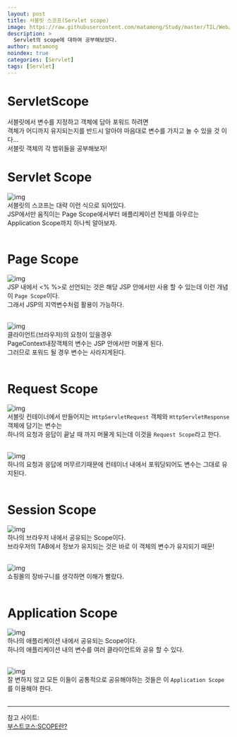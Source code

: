 ```yaml
---
layout: post
title: 서블릿 스코프(Servlet scope)
image: https://raw.githubusercontent.com/matamong/Study/master/TIL/Web/Servlet/img/Servlet/ServletScope/%EC%8A%AC%EB%9D%BC%EC%9D%B4%EB%93%9C1.PNG
description: >
  Servlet의 scope에 대하여 공부해보았다.
author: matamong
noindex: true
categories: [Servlet]
tags: [Servlet]
---
```


# ServletScope
서블릿에서 변수를 지정하고 객체에 담아 포워드 하려면<br>객체가 어디까지 유지되는지를 반드시 알아야 마음대로 변수를 가지고 놀 수 있을 것 이다...<br>
서블릿 객체의 각 범위들을 공부해보자!<br>

# Servlet Scope

![img](https://raw.githubusercontent.com/matamong/Study/master/TIL/Web/Servlet/img/Servlet/ServletScope/%EC%8A%AC%EB%9D%BC%EC%9D%B4%EB%93%9C1.PNG) <br>
서블릿의 스코프는 대략 이런 식으로 되어있다.<br>
JSP에서만 움직이는 Page Scope에서부터 애플리케이션 전체를 아우르는 Application Scope까지 하나씩 알아보자.
<br><br>


# Page Scope
![img](https://raw.githubusercontent.com/matamong/Study/master/TIL/Web/Servlet/img/Servlet/ServletScope/%EC%8A%AC%EB%9D%BC%EC%9D%B4%EB%93%9C2.PNG) <br>
JSP 내에서  <% %>로 선언되는 것은 해당 JSP 안에서만 사용 할 수 있는데 이런 개념이 `Page Scope`이다. <br>그래서 JSP의 지역변수처럼 활용이 가능하다. <br> <br>

![img](https://raw.githubusercontent.com/matamong/Study/master/TIL/Web/Servlet/img/Servlet/ServletScope/%EC%8A%AC%EB%9D%BC%EC%9D%B4%EB%93%9C3.PNG) <br>
클라이언트(브라우저)의 요청이 있을경우 <br>
PageContext내장객체의 변수는 JSP 안에서만 머물게 된다. <br>
그러므로 포워드 될 경우 변수는 사라지게된다. <br><br>

# Request Scope
![img](https://raw.githubusercontent.com/matamong/Study/master/TIL/Web/Servlet/img/Servlet/ServletScope/%EC%8A%AC%EB%9D%BC%EC%9D%B4%EB%93%9C4.PNG) <br>
서블릿 컨테이너에서 만들어지는 `HttpServletRequest` 객체와 `HttpServletResponse`객체에 담기는 변수는 <br>
하나의 요청과 응답이 끝날 때 까지 머물게 되는데 이것을 
`Request Scope`라고 한다. <br><br>

![img](https://raw.githubusercontent.com/matamong/Study/master/TIL/Web/Servlet/img/Servlet/ServletScope/%EC%8A%AC%EB%9D%BC%EC%9D%B4%EB%93%9C5.PNG) <br>
하나의 요청과 응답에 머무르기때문에 컨테이너 내에서 포워딩되어도 변수는 그대로 유지된다. <br><br>

# Session Scope
![img](https://raw.githubusercontent.com/matamong/Study/master/TIL/Web/Servlet/img/Servlet/ServletScope/%EC%8A%AC%EB%9D%BC%EC%9D%B4%EB%93%9C6.PNG) <br>
하나의 브라우저 내에서 공유되는 Scope이다. <br>
브라우저의 TAB에서 정보가 유지되는 것은 바로 이 객체의 변수가 유지되기 때문! <br><br>

![img](https://raw.githubusercontent.com/matamong/Study/master/TIL/Web/Servlet/img/Servlet/ServletScope/%EC%8A%AC%EB%9D%BC%EC%9D%B4%EB%93%9C7.PNG) <br>
쇼핑몰의 장바구니를 생각하면 이해가 빨랐다. <br><br>

# Application Scope
![img](https://raw.githubusercontent.com/matamong/Study/master/TIL/Web/Servlet/img/Servlet/ServletScope/%EC%8A%AC%EB%9D%BC%EC%9D%B4%EB%93%9C8.PNG) <br>
하나의 애플리케이션 내에서 공유되는 Scope이다.<br>
하나의 애플리케이션 내의 변수를 여러 클라이언트와 공유 할 수 있다.<br><br>

![img](https://raw.githubusercontent.com/matamong/Study/master/TIL/Web/Servlet/img/Servlet/ServletScope/%EC%8A%AC%EB%9D%BC%EC%9D%B4%EB%93%9C9.PNG) <br>
잘 변하지 않고 모든 이들이 공통적으로 공유해야하는 것들은 이 `Application Scope`를 이용해야 한다.
<br><br>

* *  *
참고 사이트: <br>
[부스트코스:SCOPE란?](https://www.edwith.org/boostcourse-web/lecture/16708/)

 



